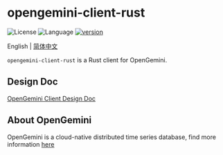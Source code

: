 # opengemini-client-rust

![License](https://img.shields.io/badge/license-Apache2.0-green) ![Language](https://img.shields.io/badge/Language-Rust-blue.svg) [![version](https://img.shields.io/github/v/tag/opengemini/opengemini-client-rust?label=release&color=blue)](https://github.com/opengemini/opengemini-client-rust/releases)

English | [简体中文](README_CN.md)

`opengemini-client-rust` is a Rust client for OpenGemini. 

## Design Doc

[OpenGemini Client Design Doc](https://github.com/openGemini/openGemini.github.io/blob/main/src/guide/develop/client_design.md)

## About OpenGemini

OpenGemini is a cloud-native distributed time series database, find more information [here](https://github.com/openGemini/openGemini)
